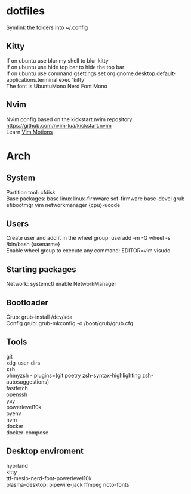# dotfiles
Symlink the folders into ~/.config

## Kitty
If on ubuntu use blur my shell to blur kitty  
If on ubuntu use hide top bar to hide the top bar  
If on ubuntu use command gsettings set org.gnome.desktop.default-applications.terminal exec 'kitty'  
The font is UbuntuMono Nerd Font Mono

## Nvim
Nvim config based on the kickstart.nvim repository https://github.com/nvim-lua/kickstart.nvim  
Learn [Vim Motions](https://www.barbarianmeetscoding.com/boost-your-coding-fu-with-vscode-and-vim/moving-blazingly-fast-with-the-core-vim-motions/)  


# Arch
## System  
Partition tool: cfdisk  
Base packages: base linux linux-firmware sof-firmware base-devel grub efibootmgr vim networkmanager {cpu}-ucode  
## Users  
Create user and add it in the wheel group: useradd -m -G wheel -s /bin/bash {usenarme}  
Enable wheel group to execute any command: EDITOR=vim visudo  
## Starting packages  
Network: systemctl enable NetworkManager  
## Bootloader  
Grub: grub-install /dev/sda  
Config grub: grub-mkconfig -o /boot/grub/grub.cfg
## Tools  
git  
xdg-user-dirs  
zsh  
ohmyzsh - plugins=(git poetry zsh-syntax-highlighting zsh-autosuggestions)  
fastfetch  
openssh  
yay  
powerlevel10k  
pyenv  
nvm  
docker  
docker-compose  
## Desktop enviroment
hyprland  
kitty  
ttf-meslo-nerd-font-powerlevel10k  
plasma-desktop: pipewire-jack ffmpeg noto-fonts   

